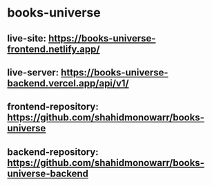 # books-universe
## live-site: https://books-universe-frontend.netlify.app/
## live-server: https://books-universe-backend.vercel.app/api/v1/
## frontend-repository: https://github.com/shahidmonowarr/books-universe
## backend-repository: https://github.com/shahidmonowarr/books-universe-backend
